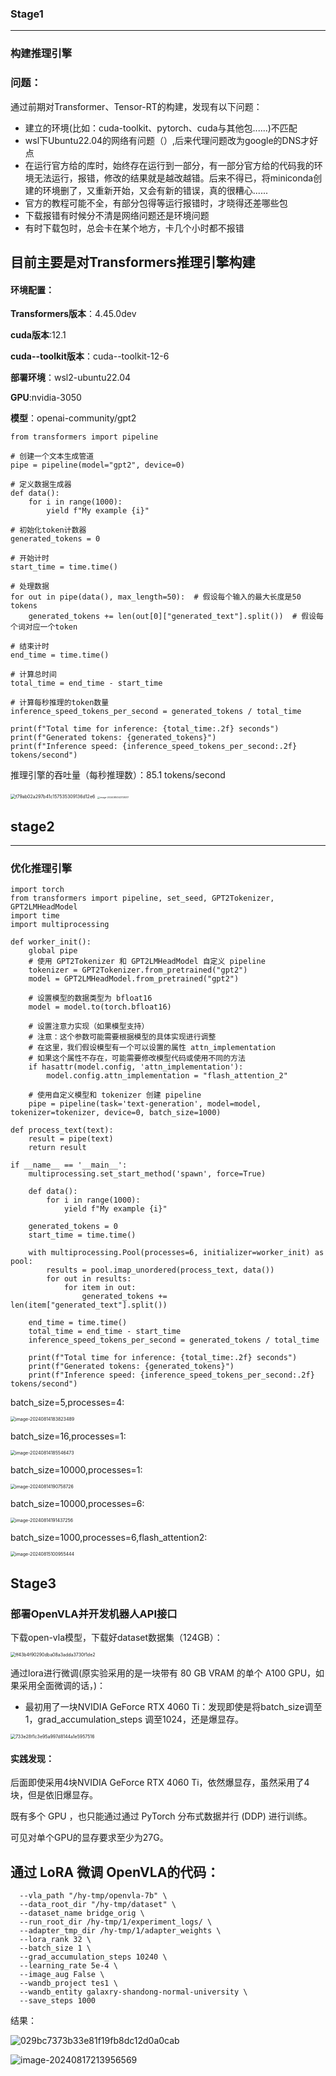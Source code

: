 

### Stage1

***

### 构建推理引擎

### 问题：

通过前期对Transformer、Tensor-RT的构建，发现有以下问题：

* 建立的环境(比如：cuda-toolkit、pytorch、cuda与其他包......)不匹配
* wsl下Ubuntu22.04的网络有问题（）,后来代理问题改为google的DNS才好点
* 在运行官方给的库时，始终存在运行到一部分，有一部分官方给的代码我的环境无法运行，报错，修改的结果就是越改越错。后来不得已，将miniconda创建的环境删了，又重新开始，又会有新的错误，真的很糟心......
* 官方的教程可能不全，有部分包得等运行报错时，才晓得还差哪些包
* 下载报错有时候分不清是网络问题还是环境问题
* 有时下载包时，总会卡在某个地方，卡几个小时都不报错

## 目前主要是对Transformers推理引擎构建

#### 环境配置：

**Transformers版本**：4.45.0dev

**cuda版本**:12.1

**cuda--toolkit版本**：cuda--toolkit-12-6

**部署环境**：wsl2-ubuntu22.04

**GPU**:nvidia-3050

**模型**：openai-community/gpt2

```import time
from transformers import pipeline

# 创建一个文本生成管道
pipe = pipeline(model="gpt2", device=0)

# 定义数据生成器
def data():
    for i in range(1000):
        yield f"My example {i}"

# 初始化token计数器
generated_tokens = 0

# 开始计时
start_time = time.time()

# 处理数据
for out in pipe(data(), max_length=50):  # 假设每个输入的最大长度是50 tokens
    generated_tokens += len(out[0]["generated_text"].split())  # 假设每个词对应一个token

# 结束计时
end_time = time.time()

# 计算总时间
total_time = end_time - start_time

# 计算每秒推理的token数量
inference_speed_tokens_per_second = generated_tokens / total_time

print(f"Total time for inference: {total_time:.2f} seconds")
print(f"Generated tokens: {generated_tokens}")
print(f"Inference speed: {inference_speed_tokens_per_second:.2f} tokens/second")
```

推理引擎的吞吐量（每秒推理数）：85.1 tokens/second

<img src="D:\211\WonderfulSummerVacation\task2\RoboWizards\CJ_stage2\asset\2.0\f79ab02a297b41c157535309136d12e6.png" alt="f79ab02a297b41c157535309136d12e6" style="zoom: 50%;" />

<img src="D:\211\WonderfulSummerVacation\task2\RoboWizards\CJ_stage2\asset\2.0\image-20240814143738017.png" alt="image-20240814143738017" style="zoom: 25%;" />

## stage2

***

### 优化推理引擎

```from transformers import pipeline
import torch
from transformers import pipeline, set_seed, GPT2Tokenizer, GPT2LMHeadModel
import time
import multiprocessing

def worker_init():
    global pipe
    # 使用 GPT2Tokenizer 和 GPT2LMHeadModel 自定义 pipeline
    tokenizer = GPT2Tokenizer.from_pretrained("gpt2")
    model = GPT2LMHeadModel.from_pretrained("gpt2")
    
    # 设置模型的数据类型为 bfloat16
    model = model.to(torch.bfloat16)
    
    # 设置注意力实现（如果模型支持）
    # 注意：这个参数可能需要根据模型的具体实现进行调整
    # 在这里，我们假设模型有一个可以设置的属性 attn_implementation
    # 如果这个属性不存在，可能需要修改模型代码或使用不同的方法
    if hasattr(model.config, 'attn_implementation'):
        model.config.attn_implementation = "flash_attention_2"
    
    # 使用自定义模型和 tokenizer 创建 pipeline
    pipe = pipeline(task='text-generation', model=model, tokenizer=tokenizer, device=0, batch_size=1000)

def process_text(text):
    result = pipe(text)
    return result

if __name__ == '__main__':
    multiprocessing.set_start_method('spawn', force=True)

    def data():
        for i in range(1000):
            yield f"My example {i}"

    generated_tokens = 0
    start_time = time.time()

    with multiprocessing.Pool(processes=6, initializer=worker_init) as pool:
        results = pool.imap_unordered(process_text, data())
        for out in results:
            for item in out:
                generated_tokens += len(item["generated_text"].split())

    end_time = time.time()
    total_time = end_time - start_time
    inference_speed_tokens_per_second = generated_tokens / total_time

    print(f"Total time for inference: {total_time:.2f} seconds")
    print(f"Generated tokens: {generated_tokens}")
    print(f"Inference speed: {inference_speed_tokens_per_second:.2f} tokens/second")
```

batch_size=5,processes=4:

<img src="D:\211\WonderfulSummerVacation\task2\RoboWizards\CJ_stage2\asset\2.0\image-20240814183823489.png" alt="image-20240814183823489" style="zoom: 50%;" />

batch_size=16,processes=1:

<img src="D:\211\WonderfulSummerVacation\task2\RoboWizards\CJ_stage2\asset\2.0\image-20240814185546473.png" alt="image-20240814185546473" style="zoom:50%;" />

batch_size=10000,processes=1:

<img src="D:\211\WonderfulSummerVacation\task2\RoboWizards\CJ_stage2\asset\2.0\image-20240814190758726.png" alt="image-20240814190758726" style="zoom:50%;" />

batch_size=10000,processes=6:

<img src="D:\211\WonderfulSummerVacation\task2\RoboWizards\CJ_stage2\asset\2.0\image-20240814191437256.png" alt="image-20240814191437256" style="zoom:50%;" />

batch_size=1000,processes=6,flash_attention2:

<img src="D:\211\WonderfulSummerVacation\task2\RoboWizards\CJ_stage2\asset\2.0\image-20240815100955444.png" alt="image-20240815100955444" style="zoom:50%;" />

## Stage3

### 部署OpenVLA并开发机器人API接口

下载open-vla模型，下载好dataset数据集（124GB）：

<img src="D:\211\WonderfulSummerVacation\task2\RoboWizards\CJ_stage2\asset\2.0\ff43b4f90290dba08a3adda3730f1de2.png" alt="ff43b4f90290dba08a3adda3730f1de2" style="zoom: 50%;" />

通过lora进行微调(原实验采用的是一块带有 80 GB VRAM 的单个 A100 GPU，如果采用全面微调的话，)：

* 最初用了一块NVIDIA GeForce RTX 4060 Ti：发现即使是将batch_size调至1，grad_accumulation_steps 调至1024，还是爆显存。

<img src="D:\211\WonderfulSummerVacation\task2\RoboWizards\CJ_stage2\asset\2.0\733e28f1c3e95a997d8144a1e5957516.png" alt="733e28f1c3e95a997d8144a1e5957516" style="zoom:50%;" />

#### 实践发现：

后面即使采用4块NVIDIA GeForce RTX 4060 Ti，依然爆显存，虽然采用了4块，但是依旧爆显存。

既有多个 GPU ，也只能通过通过 PyTorch 分布式数据并行 (DDP) 进行训练。

可见对单个GPU的显存要求至少为27G。

## 通过 LoRA 微调 OpenVLA的代码：

```torchrun --standalone --nproc-per-node 1 vla-scripts/finetune.py \
  --vla_path "/hy-tmp/openvla-7b" \
  --data_root_dir "/hy-tmp/dataset" \
  --dataset_name bridge_orig \
  --run_root_dir /hy-tmp/1/experiment_logs/ \
  --adapter_tmp_dir /hy-tmp/1/adapter_weights \
  --lora_rank 32 \
  --batch_size 1 \
  --grad_accumulation_steps 10240 \
  --learning_rate 5e-4 \
  --image_aug False \
  --wandb_project tes1 \
  --wandb_entity galaxry-shandong-normal-university \
  --save_steps 1000
```

结果：

![029bc7373b33e81f19fb8dc12d0a0cab](D:\211\WonderfulSummerVacation\task2\RoboWizards\CJ_stage2\asset\2.0\029bc7373b33e81f19fb8dc12d0a0cab.png)

![image-20240817213956569](D:\211\WonderfulSummerVacation\task2\RoboWizards\CJ_stage2\asset\2.0\image-20240817213956569.png)

